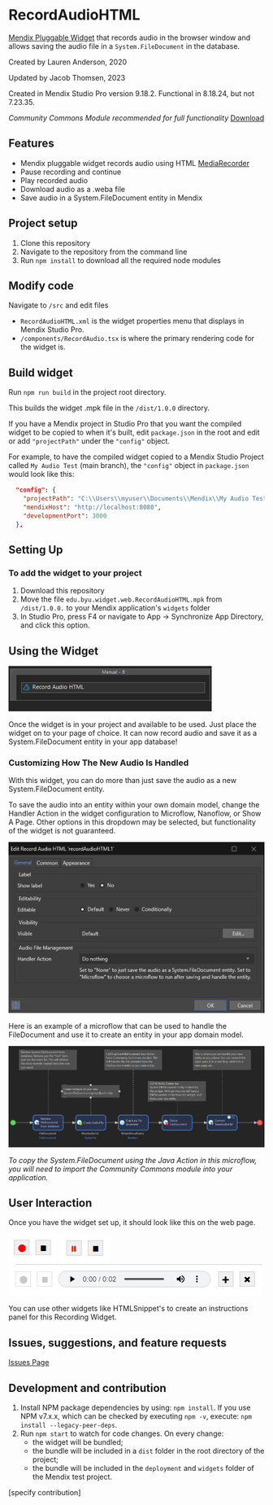 # RecordAudioHTML
[Mendix Pluggable Widget](https://docs.mendix.com/howto/extensibility/pluggable-widgets/) 
that records audio in the browser window and allows saving the audio file in a 
`System.FileDocument` in the database.

Created by Lauren Anderson, 2020

Updated by Jacob Thomsen, 2023

Created in Mendix Studio Pro version 9.18.2.
Functional in 8.18.24, but not 7.23.35.

*Community Commons Module recommended for full functionality* [Download](https://marketplace.mendix.com/link/component/170)

## Features
- Mendix pluggable widget records audio using HTML 
[MediaRecorder](https://developer.mozilla.org/en-US/docs/Web/API/MediaRecorder) 
- Pause recording and continue
- Play recorded audio
- Download audio as a .weba file 
- Save audio in a System.FileDocument entity in Mendix

## Project setup 
1. Clone this repository
2. Navigate to the repository from the command line
3. Run `npm install` to download all the required node modules

## Modify code
Navigate to `/src` and edit files
 - `RecordAudioHTML.xml` is the widget properties menu that displays in Mendix Studio Pro.
 - `/components/RecordAudio.tsx` is where the primary rendering code for the widget is.

## Build widget
Run `npm run build` in the project root directory.

This builds the widget .mpk file in the `/dist/1.0.0` directory.

If you have a Mendix project in Studio Pro that you want the compiled widget to be copied to 
when it's built, edit `package.json` in the root and edit or add `"projectPath"` under the 
`"config"` object.

For example, to have the compiled widget copied to a Mendix Studio Project called 
`My Audio Test` (main branch), the `"config"` object in `package.json` would look like this:
 
```json
  "config": {
    "projectPath": "C:\\Users\\myuser\\Documents\\Mendix\\My Audio Test-main",
    "mendixHost": "http://localhost:8080",
    "developmentPort": 3000
  },

``` 

## Setting Up
### To add the widget to your project
1. Download this repository
2. Move the file `edu.byu.widget.web.RecordAudioHTML.mpk` from `/dist/1.0.0.` to your 
Mendix application's `widgets` folder
3. In Studio Pro, press F4 or navigate to App -> Synchronize App Directory, and click this option.

## Using the Widget
![image_1.png](readme_images/image_1.png)

Once the widget is in your project and available to be used. Just place the widget on to your page of choice. 
It can now record audio and save it as a System.FileDocument entity in your app database!

### Customizing How The New Audio Is Handled

With this widget, you can do more than just save the audio as a new System.FileDocument entity.

To save the audio into an entity within your own domain model, change the Handler Action in the widget configuration
to Microflow, Nanoflow, or Show A Page. Other options in this dropdown may be selected, but functionality of the widget
is not guaranteed.

![img_2.png](readme_images/img_2.png)

Here is an example of a microflow that can be used to handle the FileDocument and use it to create an entity in your
app domain model.

![HandlerFlow1.png](readme_images/HandlerFlow1.png)

*To copy the System.FileDocument using the Java Action in this microflow, you will need to import the Community Commons
module into your application.* 

## User Interaction
Once you have the widget set up, it should look like this on the web page.

![img_5.png](readme_images/img_5.png)
![img_6.png](readme_images/img_6.PNG)
![img_7.png](readme_images/img_7.PNG)

You can use other widgets like HTMLSnippet's to create an instructions panel for this Recording Widget.

## Issues, suggestions, and feature requests
[Issues Page](https://github.com/laurenra7/RecordAudioHTML/issues)


## Development and contribution

1. Install NPM package dependencies by using: `npm install`. If you use NPM v7.x.x, which can be checked by executing `npm -v`, execute: `npm install --legacy-peer-deps`.
1. Run `npm start` to watch for code changes. On every change:
    - the widget will be bundled;
    - the bundle will be included in a `dist` folder in the root directory of the project;
    - the bundle will be included in the `deployment` and `widgets` folder of the Mendix test project.

[specify contribution]
